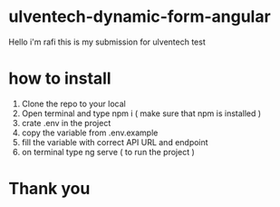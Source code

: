 # ulventech-dynamic-form-angular
Hello i'm rafi this is my submission for ulventech test

# how to install
1. Clone the repo to your local
2. Open terminal and type npm i ( make sure that npm is installed )
3. crate .env in the project
4. copy the variable from .env.example
5. fill the variable with correct API URL and endpoint
6. on terminal type ng serve ( to run the project )

# Thank you
